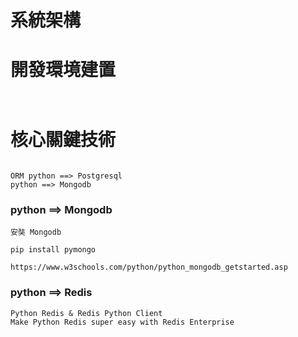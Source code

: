 # 系統架構

# 開發環境建置
```


```

# 核心關鍵技術
```

ORM python ==> Postgresql
python ==> Mongodb 
```

### python ==> Mongodb 
```
安奘 Mongodb 
```
```
pip install pymongo
```
```
https://www.w3schools.com/python/python_mongodb_getstarted.asp
```

### python ==> Redis
```
Python Redis & Redis Python Client
Make Python Redis super easy with Redis Enterprise
```
